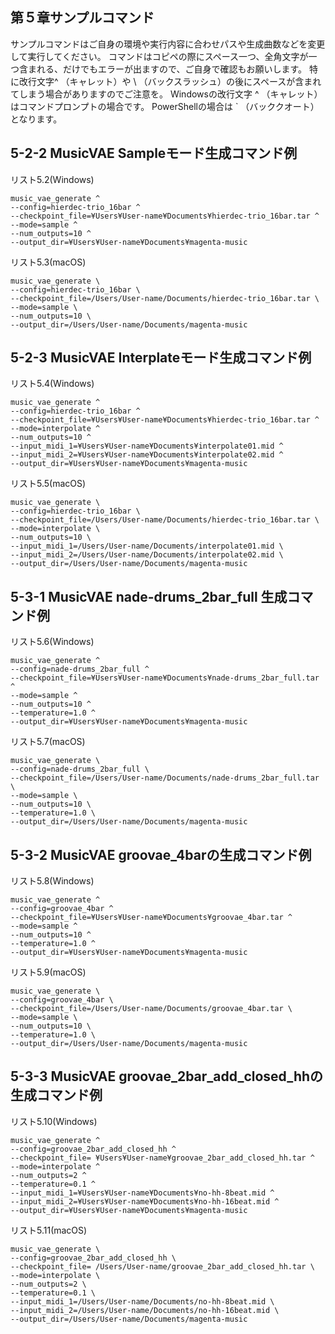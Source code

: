 ## 第５章サンプルコマンド
サンプルコマンドはご自身の環境や実行内容に合わせパスや生成曲数などを変更して実行してください。 コマンドはコピペの際にスペース一つ、全角文字が一つ含まれる、だけでもエラーが出ますので、ご自身で確認もお願いします。 特に改行文字^ （キャレット）や \ （バックスラッシュ）の後にスペースが含まれてしまう場合がありますのでご注意を。 Windowsの改行文字 ^ （キャレット）はコマンドプロンプトの場合です。 PowerShellの場合は ` （バッククオート）となります。

## 5-2-2 MusicVAE Sampleモード生成コマンド例 

リスト5.2(Windows)
```
music_vae_generate ^ 
--config=hierdec-trio_16bar ^ 
--checkpoint_file=¥Users¥User-name¥Documents¥hierdec-trio_16bar.tar ^ 
--mode=sample ^ 
--num_outputs=10 ^ 
--output_dir=¥Users¥User-name¥Documents¥magenta-music 
```

リスト5.3(macOS)
```
music_vae_generate \ 
--config=hierdec-trio_16bar \ 
--checkpoint_file=/Users/User-name/Documents/hierdec-trio_16bar.tar \ 
--mode=sample \ 
--num_outputs=10 \ 
--output_dir=/Users/User-name/Documents/magenta-music
```

## 5-2-3 MusicVAE Interplateモード生成コマンド例 

リスト5.4(Windows)
```
music_vae_generate ^ 
--config=hierdec-trio_16bar ^ 
--checkpoint_file=¥Users¥User-name¥Documents¥hierdec-trio_16bar.tar ^ 
--mode=interpolate ^ 
--num_outputs=10 ^ 
--input_midi_1=¥Users¥User-name¥Documents¥interpolate01.mid ^ 
--input_midi_2=¥Users¥User-name¥Documents¥interpolate02.mid ^ 
--output_dir=¥Users¥User-name¥Documents¥magenta-music 
```

リスト5.5(macOS)
```
music_vae_generate \ 
--config=hierdec-trio_16bar \ 
--checkpoint_file=/Users/User-name/Documents/hierdec-trio_16bar.tar \ 
--mode=interpolate \ 
--num_outputs=10 \ 
--input_midi_1=/Users/User-name/Documents/interpolate01.mid \ 
--input_midi_2=/Users/User-name/Documents/interpolate02.mid \ 
--output_dir=/Users/User-name/Documents/magenta-music
```

## 5-3-1 MusicVAE nade-drums_2bar_full 生成コマンド例 

リスト5.6(Windows)
```
music_vae_generate ^ 
--config=nade-drums_2bar_full ^ 
--checkpoint_file=¥Users¥User-name¥Documents¥nade-drums_2bar_full.tar ^ 
--mode=sample ^ 
--num_outputs=10 ^ 
--temperature=1.0 ^ 
--output_dir=¥Users¥User-name¥Documents¥magenta-music 
```

リスト5.7(macOS)
```
music_vae_generate \ 
--config=nade-drums_2bar_full \ 
--checkpoint_file=/Users/User-name/Documents/nade-drums_2bar_full.tar \ 
--mode=sample \ 
--num_outputs=10 \ 
--temperature=1.0 \ 
--output_dir=/Users/User-name/Documents/magenta-music
```

## 5-3-2 MusicVAE groovae_4barの生成コマンド例 

リスト5.8(Windows)
```
music_vae_generate ^
--config=groovae_4bar ^
--checkpoint_file=¥Users¥User-name¥Documents¥groovae_4bar.tar ^
--mode=sample ^
--num_outputs=10 ^
--temperature=1.0 ^
--output_dir=¥Users¥User-name¥Documents¥magenta-music 
```

リスト5.9(macOS)
```
music_vae_generate \
--config=groovae_4bar \
--checkpoint_file=/Users/User-name/Documents/groovae_4bar.tar \
--mode=sample \
--num_outputs=10 \
--temperature=1.0 \
--output_dir=/Users/User-name/Documents/magenta-music
```

## 5-3-3 MusicVAE groovae_2bar_add_closed_hhの生成コマンド例 

リスト5.10(Windows)
```
music_vae_generate ^ 
--config=groovae_2bar_add_closed_hh ^ 
--checkpoint_file= ¥Users¥User-name¥groovae_2bar_add_closed_hh.tar ^ 
--mode=interpolate ^ 
--num_outputs=2 ^ 
--temperature=0.1 ^ 
--input_midi_1=¥Users¥User-name¥Documents¥no-hh-8beat.mid ^ 
--input_midi_2=¥Users¥User-name¥Documents¥no-hh-16beat.mid ^ 
--output_dir=¥Users¥User-name¥Documents¥magenta-music 
```

リスト5.11(macOS) 
```
music_vae_generate \ 
--config=groovae_2bar_add_closed_hh \ 
--checkpoint_file= /Users/User-name/groovae_2bar_add_closed_hh.tar \ 
--mode=interpolate \ 
--num_outputs=2 \ 
--temperature=0.1 \ 
--input_midi_1=/Users/User-name/Documents/no-hh-8beat.mid \ 
--input_midi_2=/Users/User-name/Documents/no-hh-16beat.mid \
--output_dir=/Users/User-name/Documents/magenta-music
```
